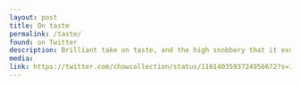 ```yaml
---
layout: post
title: On taste
permalink: /taste/
found: on Twitter
description: Brilliant take on taste, and the high snobbery that it exudes
media: 
link: https://twitter.com/chowcollection/status/1161403593724956672?s=12
---
```

